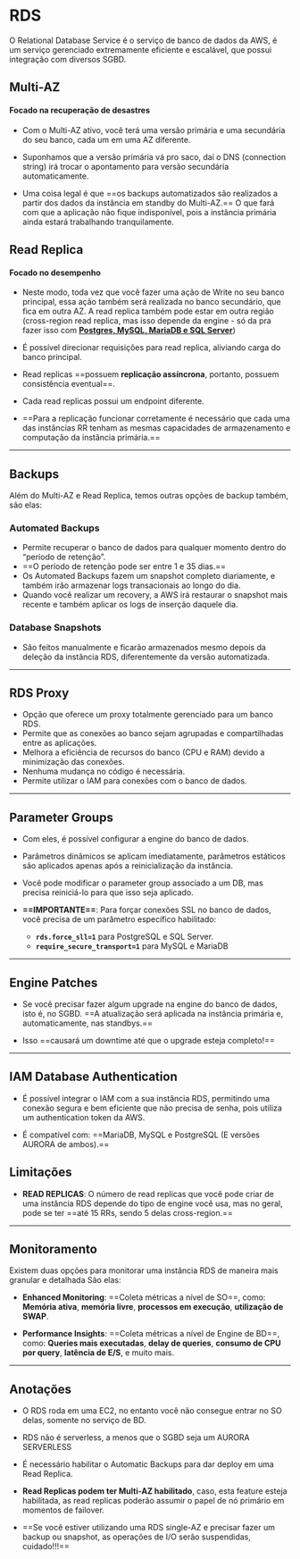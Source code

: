 # RDS
O Relational Database Service é o serviço de banco de dados da AWS, é um serviço gerenciado extremamente eficiente e escalável, que possui integração com diversos SGBD.
## Multi-AZ
#### **Focado na recuperação de desastres**
- Com o Multi-AZ ativo, você terá uma versão primária e uma secundária do seu banco, cada um em uma AZ diferente. 

- Suponhamos que a versão primária vá pro saco, daí o DNS (connection string) irá trocar o apontamento para versão secundária automaticamente.

- Uma coisa legal é que ==os backups automatizados são realizados a partir dos dados da instância em standby do Multi-AZ.== O que fará com que a aplicação não fique indisponível, pois a instância primária ainda estará trabalhando tranquilamente.

## **Read Replica**
#### **Focado no desempenho**
- Neste modo, toda vez que você fazer uma ação de Write no seu banco principal, essa ação também será realizada no banco secundário, que fica em outra AZ. A read replica também pode estar em outra região (cross-region read replica, mas isso depende da engine - só da pra fazer isso com [**Postgres, MySQL, MariaDB e SQL Server**](https://docs.aws.amazon.com/AmazonRDS/latest/UserGuide/Concepts.RDS_Fea_Regions_DB-eng.Feature.CrossRegionReadReplicas.html))

- É possível direcionar requisições para read replica, aliviando carga do banco principal.

- Read replicas ==possuem **replicação assíncrona**, portanto, possuem consistência eventual==.

- Cada read replicas possui um endpoint diferente.

- ==Para a replicação funcionar corretamente é necessário que cada uma das instâncias RR tenham as mesmas capacidades de armazenamento e computação da instância primária.==
---
## Backups
Além do Multi-AZ e Read Replica, temos outras opções de backup também, são elas: 
### Automated Backups
- Permite recuperar o banco de dados para qualquer momento dentro do “período de retençãoˮ. 
- ==O período de retenção pode ser entre 1 e 35 dias.== 
- Os Automated Backups fazem um snapshot completo diariamente, e também irão armazenar logs transacionais ao longo do dia. 
- Quando você realizar um recovery, a AWS irá restaurar o snapshot mais recente e também aplicar os logs de inserção daquele dia.
### Database Snapshots
- São feitos manualmente e ficarão armazenados mesmo depois da deleção da instância RDS, diferentemente da versão automatizada.

---
## RDS Proxy
- Opção que oferece um proxy totalmente gerenciado para um banco RDS.
- Permite que as conexões ao banco sejam agrupadas e compartilhadas entre as aplicações.
- Melhora a eficiência de recursos do banco (CPU e RAM) devido a minimização das conexões.
- Nenhuma mudança no código é necessária.
- Permite utilizar o IAM para conexões com o banco de dados.

___
## Parameter Groups
- Com eles, é possível configurar a engine do banco de dados.

- Parâmetros dinâmicos se aplicam imediatamente, parâmetros estáticos são aplicados apenas após a reinicialização da instância.

- Você pode modificar o parameter group associado a um DB, mas precisa reiniciá-lo para que isso seja aplicado.

- **==IMPORTANTE==**: Para forçar conexões SSL no banco de dados, você precisa de um parâmetro específico habilitado:
	- **`rds.force_sll=1`** para PostgreSQL e SQL Server.
	- **`require_secure_transport=1`** para MySQL e MariaDB
---
## Engine Patches
- Se você precisar fazer algum upgrade na engine do banco de dados, isto é, no SGBD. ==A atualização será aplicada na instância primária e, automaticamente, nas standbys.==

- Isso ==causará um downtime até que o upgrade esteja completo!==

___
## IAM Database Authentication
- É possível integrar o IAM com a sua instância RDS, permitindo uma conexão segura e bem eficiente que não precisa de senha, pois utiliza um authentication token da AWS. 

- É compatível com: ==MariaDB, MySQL e PostgreSQL (E versões AURORA de ambos).==
## Limitações
- **READ REPLICAS**: O número de read replicas que você pode criar de uma instância RDS depende do tipo de engine você usa, mas no geral, pode se ter ==até 15 RRs, sendo 5 delas cross-region.==
___

## Monitoramento
Existem duas opções para monitorar uma instância RDS de maneira mais granular e detalhada São elas:
- **Enhanced Monitoring**: ==Coleta métricas a nível de SO==, como: **Memória ativa**, **memória livre**, **processos em execução**, **utilização de SWAP**.

- **Performance Insights**: ==Coleta métricas a nível de Engine de BD==, como: **Queries mais executadas**, **delay de queries**, **consumo de CPU por query**, **latência de E/S**, e muito mais. 

---
## Anotações
- O RDS roda em uma EC2, no entanto você não consegue entrar no SO delas, somente no serviço de BD.

- RDS não é serverless, a menos que o SGBD seja um AURORA SERVERLESS

- É necessário habilitar o Automatic Backups para dar deploy em uma Read Replica.

- **Read Replicas podem ter Multi-AZ habilitado**, caso, esta feature esteja habilitada, as read replicas poderão assumir o papel de nó primário em momentos de failover. 

- ==Se você estiver utilizando uma RDS single-AZ e precisar fazer um backup ou snapshot, as operações de I/O serão suspendidas, cuidado!!!==